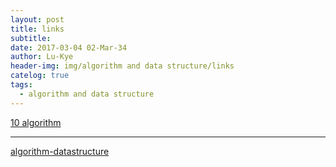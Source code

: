 ```yaml
---
layout: post
title: links
subtitle: 
date: 2017-03-04 02-Mar-34
author: Lu-Kye
header-img: img/algorithm and data structure/links
catelog: true
tags: 
  - algorithm and data structure
---
```

[10 algorithm](blog.jobbole.com/52144/)

---

[algorithm-datastructure](https://github.com/Lu-Kye/swift-algorithm-club)

